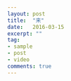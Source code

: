 ```yaml
---
layout: post
title:  "来"
date:   2016-03-15
excerpt: ""
tag:
- sample
- post
- video
comments: true
---
```

